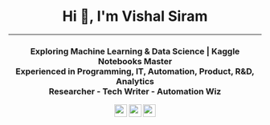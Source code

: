 <h1 align="center">Hi 👋, I'm Vishal Siram</h1>

---
<h3 align="center">
Exploring Machine Learning & Data Science | Kaggle Notebooks Master </br> 
Experienced in Programming, IT, Automation, Product, R&D, Analytics </br> 
Researcher - Tech Writer - Automation Wiz
</h3>

<p align=center>
<a href="https://www.linkedin.com/in/vishal-siram-a16603169/"><img height="25" src="https://img.shields.io/badge/Linkedin-%2320beff"></a>
<a href="https://vishalsiram.github.io/Vishal/"><img height="25" src="https://img.shields.io/badge/Website-%1020beff"></a>
<a href="https://www.kaggle.com/hackspyder"><img height="25" src="https://img.shields.io/badge/Kaggle-%2320beff"></a>
</p>
